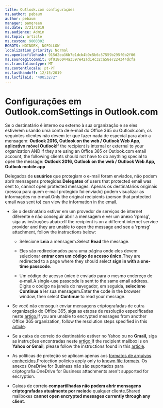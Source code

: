 ```yaml
---
title: Outlook.com configurações
ms.author: pebaum
author: pebaum
manager: pamgreen
ms.date: 3/21/2019
ms.audience: Admin
ms.topic: article
ms.custom: 9000302
ROBOTS: NOINDEX, NOFOLLOW
localization_priority: Normal
ms.openlocfilehash: 915d2ea36b7e1dcb4b9c5b6c57559b295f0b2f06
ms.sourcegitcommit: 0f0186044a3597e42ad14c32ca58e7224344dcfa
ms.translationtype: MT
ms.contentlocale: pt-PT
ms.lasthandoff: 12/15/2019
ms.locfileid: "40053272"
---
```

# <a name="settings-in-outlookcom"></a><span data-ttu-id="d9ef6-102">Configurações em Outlook.com</span><span class="sxs-lookup"><span data-stu-id="d9ef6-102">Settings in Outlook.com</span></span>

<span data-ttu-id="d9ef6-103">Se o destinatário é interno ou externo à sua organização e se eles estiverem usando uma conta de e-mail do Office 365 ou Outlook.com, os seguintes clientes não devem ter que fazer nada de especial para abrir a mensagem: **Outlook 2016, Outlook on the web / Outlook Web App, aplicativo móvel Outlook**</span><span class="sxs-lookup"><span data-stu-id="d9ef6-103">If the recipient is internal or external to your organization AND if they are using an Office 365 or Outlook.com email account, the following clients should not have to do anything special to open the message: **Outlook 2016, Outlook on the web / Outlook Web App, Outlook mobile app**</span></span>

<span data-ttu-id="d9ef6-104">Delegados de **usuários** que protegiam o e-mail foram enviados, não podem abrir mensagens protegidas.</span><span class="sxs-lookup"><span data-stu-id="d9ef6-104">**Delegates** of users that protected email was sent to, cannot open protected messages.</span></span> <span data-ttu-id="d9ef6-105">Apenas os destinatários originais (pessoa para quem e-mail protegido foi enviado) podem visualizar as informações no e-mail.</span><span class="sxs-lookup"><span data-stu-id="d9ef6-105">Only the original recipients (person that protected email was sent to) can view the information in the email.</span></span>

- <span data-ttu-id="d9ef6-106">Se o destinatário estiver em um provedor&nbsp;de serviços de internet diferente e não conseguir abrir a mensagem e ver um anexo 'rpmsg', siga as instruções abaixo:</span><span class="sxs-lookup"><span data-stu-id="d9ef6-106">If the recipient is on a different internet service provider and they are&nbsp;unable to open the message and see a 'rpmsg' attachment, follow the instructions below:</span></span>
    
    - <span data-ttu-id="d9ef6-107">Selecione **Leia** a mensagem.</span><span class="sxs-lookup"><span data-stu-id="d9ef6-107">Select **Read** the message.</span></span>
    
    - <span data-ttu-id="d9ef6-108">Eles são redirecionados para uma página onde eles devem selecionar **entrar com um código de acesso único.**</span><span class="sxs-lookup"><span data-stu-id="d9ef6-108">They are redirected to a page where they should select **sign in with a one-time passcode**.</span></span>
    
    - <span data-ttu-id="d9ef6-109">Um código de acesso único é enviado para o mesmo endereço de e-mail.</span><span class="sxs-lookup"><span data-stu-id="d9ef6-109">A single-use passcode is sent to the same email address.</span></span> <span data-ttu-id="d9ef6-110">Digite o código na janela do navegador, em seguida, **selecione Continue** a ler sua mensagem.</span><span class="sxs-lookup"><span data-stu-id="d9ef6-110">Enter the code in the browser window, then select **Continue** to read your message.</span></span>

- <span data-ttu-id="d9ef6-111">Se você não conseguir enviar mensagens criptografadas de outra organização do Office 365, siga as etapas de resolução especificadas neste [artigo.](https://support.office.com/article/known-issues-opening-irm-protected-emails-sent-from-users-in-other-office-365-organizations-0dec0593-a05d-4aa2-8445-9311ebab3164)</span><span class="sxs-lookup"><span data-stu-id="d9ef6-111">If you are unable to encrypted messages from another Office 365 organization, follow the resolution steps specified in this [article](https://support.office.com/article/known-issues-opening-irm-protected-emails-sent-from-users-in-other-office-365-organizations-0dec0593-a05d-4aa2-8445-9311ebab3164).</span></span>

- <span data-ttu-id="d9ef6-112">Se a caixa de correio do destinatário estiver</span> no Yahoo ou no **Gmail,** siga as instruções encontradas neste [artigo.](https://support.office.com/article/how-do-i-open-a-protected-message-1157a286-8ecc-4b1e-ac43-2a608fbf3098)</span><span class="sxs-lookup"><span data-stu-id="d9ef6-112">If the recipient mailbox is on **Yahoo or Gmail**, please follow the instructions</span> found in this [article](https://support.office.com/article/how-do-i-open-a-protected-message-1157a286-8ecc-4b1e-ac43-2a608fbf3098).</span></span>

- <span data-ttu-id="d9ef6-113">As políticas de proteção se aplicam apenas aos [formatos de arquivos conhecidos.](https://docs.microsoft.com/azure/information-protection/rms-client/client-admin-guide-file-types)</span><span class="sxs-lookup"><span data-stu-id="d9ef6-113">Protection policies apply only to [known file formats](https://docs.microsoft.com/azure/information-protection/rms-client/client-admin-guide-file-types).</span></span> <span data-ttu-id="d9ef6-114">Os anexos OneDrive for Business não são suportados para criptografia.</span><span class="sxs-lookup"><span data-stu-id="d9ef6-114">OneDrive for Business attachments aren't supported for encryption.</span></span>

- <span data-ttu-id="d9ef6-115">Caixas de correio **compartilhadas não podem abrir mensagens criptografadas atualmente por meio**de qualquer cliente.</span><span class="sxs-lookup"><span data-stu-id="d9ef6-115">Shared mailboxes **cannot open encrypted messages currently through any client**.</span></span> 
